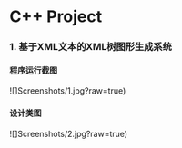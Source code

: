 C++ Project
============


### 1. 基于XML文本的XML树图形生成系统 
#### 程序运行截图
![]Screenshots/1.jpg?raw=true)

#### 设计类图
![]Screenshots/2.jpg?raw=true)
